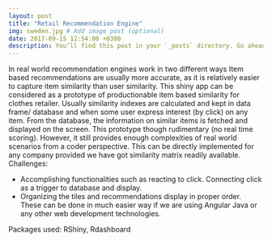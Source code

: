 ```yaml
---
layout: post
title: "Retail Recommendation Engine"
img: sweden.jpg # Add image post (optional)
date: 2017-09-15 12:54:00 +0300
description: You’ll find this post in your `_posts` directory. Go ahead and edit it and re-build the site to see your changes. # Add post description (optional)
---
```


In real world recommendation engines work in two different ways 
Item based recommendations are usually more accurate, as it is relatively easier to capture item similarity than user similarity. This shiny app can be considered as a prototype of productionable item based similarity for clothes retailer. 
Usually similarity indexes are calculated and kept in data frame/ database and when some user express interest (by click) on any item. From the database, the information on similar items is fetched and displayed on the screen. 
This prototype though rudimentary (no real time scoring). However, it still provides enough complexities of real world scenarios from a coder perspective. This can be directly implemented for any company provided we have got similarity matrix readily available. 
Challenges: 
-	Accomplishing functionalities such as reacting to click. Connecting click as a trigger to database and display.
-	Organizing the tiles and recommendations display in proper order. These can be done in much easier way if we are using Angular Java or any other web development technologies. 

Packages used: RShiny, Rdashboard
